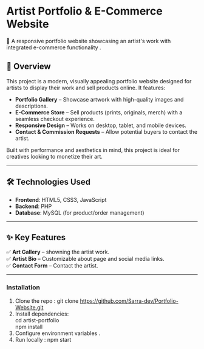 
# Artist Portfolio & E-Commerce Website  

🌟 A responsive portfolio website showcasing an artist's work with integrated e-commerce functionality .  

## 📌 Overview  
This project is a modern, visually appealing portfolio website designed for artists to display their work and sell products online. It features:  
- **Portfolio Gallery** – Showcase artwork with high-quality images and descriptions.  
- **E-Commerce Store** – Sell products (prints, originals, merch) with a seamless checkout experience.  
- **Responsive Design** – Works on desktop, tablet, and mobile devices.  
- **Contact & Commission Requests** – Allow potential buyers to contact the artist.  

Built with performance and aesthetics in mind, this project is ideal for creatives looking to monetize their art.  

---

## 🛠️ Technologies Used  
- **Frontend**: HTML5, CSS3, JavaScript  
- **Backend**: PHP
- **Database**: MySQL (for product/order management)  

---

## ✨ Key Features  
✅ **Art Gallery** – showning the artist work.  
✅ **Artist Bio** – Customizable about page and social media links.  
✅ **Contact Form** – Contact the artist.  

---

### Installation  
1. Clone the repo : git clone https://github.com/Sarra-dev/Portfolio-Website.git    
2. Install dependencies:  
   cd artist-portfolio  
   npm install  
3. Configure environment variables .  
4. Run locally : npm start  
     



